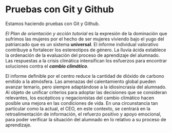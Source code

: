 # Pruebas con Git y Github

Estamos haciendo pruebas con Git y Github.

*El Plan de orientación y acción tutorial* es la expresión de la dominación que sufrimos las mujeres por el hecho de ser mujeres viviendo bajo el yugo del patriarcado que es un sistema **universal**. El informe individual valorativo contribuye a fortalecer los estereotipos de género. La lluvia ácida establece la ordenación de la evaluación del proceso de aprendizaje del alumnado. Las respuestas a la crisis climática intensifican los esfuerzos para encontrar soluciones contra el ***cambio climático***.

El informe definible por el centro reduce la cantidad de dióxido de carbono emitido a la atmósfera. Las amenazas del calentamiento global pueden avanzar temario, pero siempre adaptándose a la idiosincrasia del alumnado. Al objeto de unificar criterios para adoptar las decisiones que se consideran relevantes, los escépticos y negacionistas del cambio climático hacen posible una mejora en las condiciones de vida. En una circunstancia tan particular como la actual, el CEO, en este contexto, se centrará en la retroalimentación de información, el refuerzo positivo y apoyo emocional, para poder verificar la situación del alumnado en lo relativo a su proceso de aprendizaje. 

